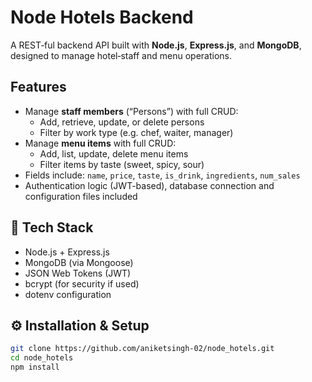 # Node Hotels Backend

A REST‑ful backend API built with **Node.js**, **Express.js**, and **MongoDB**, designed to manage hotel‑staff and menu operations.

##  Features

- Manage **staff members** (“Persons”) with full CRUD:
  - Add, retrieve, update, or delete persons
  - Filter by work type (e.g. chef, waiter, manager)
- Manage **menu items** with full CRUD:
  - Add, list, update, delete menu items
  - Filter items by taste (sweet, spicy, sour)
- Fields include: `name`, `price`, `taste`, `is_drink`, `ingredients`, `num_sales`
- Authentication logic (JWT-based), database connection and configuration files included

## 🔧 Tech Stack

- Node.js + Express.js  
- MongoDB (via Mongoose)  
- JSON Web Tokens (JWT)  
- bcrypt (for security if used)  
- dotenv configuration  

## ⚙ Installation & Setup

```bash
git clone https://github.com/aniketsingh-02/node_hotels.git
cd node_hotels
npm install

